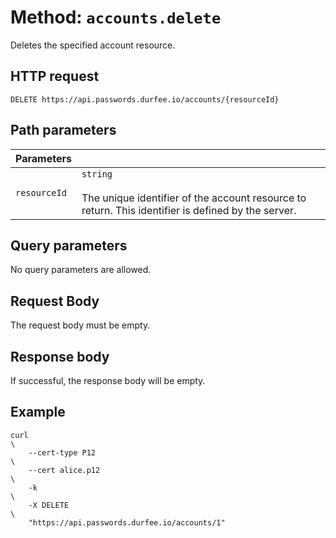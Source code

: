 # Method: `accounts.delete`

Deletes the specified account resource.

## HTTP request

```
DELETE https://api.passwords.durfee.io/accounts/{resourceId}
```

## Path parameters

| Parameters |   |
|:--|---|
| `resourceId` | `string` <br><br> The unique identifier of the account resource to return. This identifier is defined by the server. |

## Query parameters

No query parameters are allowed.

## Request Body

The request body must be empty.

## Response body

If successful, the response body will be empty.

## Example

```
curl                                                                           \
    --cert-type P12                                                            \
    --cert alice.p12                                                           \
    -k                                                                         \
    -X DELETE                                                                  \
    "https://api.passwords.durfee.io/accounts/1"
```

